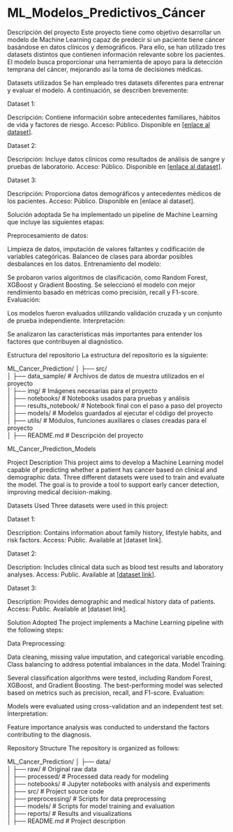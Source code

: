 # ML_Modelos_Predictivos_Cáncer

Descripción del proyecto
Este proyecto tiene como objetivo desarrollar un modelo de Machine Learning capaz de predecir si un paciente tiene cáncer basándose en datos clínicos y demográficos. Para ello, se han utilizado tres datasets distintos que contienen información relevante sobre los pacientes. El modelo busca proporcionar una herramienta de apoyo para la detección temprana del cáncer, mejorando así la toma de decisiones médicas.

Datasets utilizados
Se han empleado tres datasets diferentes para entrenar y evaluar el modelo. A continuación, se describen brevemente:

Dataset 1:

Descripción: Contiene información sobre antecedentes familiares, hábitos de vida y factores de riesgo.
Acceso: Público. Disponible en [[enlace al dataset]](https://github.com/Jobave589/ML_Cancer_Prediction_Models/blob/main/src/data_sample/cancer%20patient%20data%20sets.csv).

Dataset 2:

Descripción: Incluye datos clínicos como resultados de análisis de sangre y pruebas de laboratorio.
Acceso: Público. Disponible en [[enlace al dataset]](https://github.com/Jobave589/ML_Cancer_Prediction_Models/blob/main/src/data_sample/lung_cancer_prediction_dataset.csv).

Dataset 3:

Descripción: Proporciona datos demográficos y antecedentes médicos de los pacientes.
Acceso: Público. Disponible en [enlace al dataset].

Solución adoptada
Se ha implementado un pipeline de Machine Learning que incluye las siguientes etapas:

Preprocesamiento de datos:

Limpieza de datos, imputación de valores faltantes y codificación de variables categóricas.
Balanceo de clases para abordar posibles desbalances en los datos.
Entrenamiento del modelo:

Se probaron varios algoritmos de clasificación, como Random Forest, XGBoost y Gradient Boosting.
Se seleccionó el modelo con mejor rendimiento basado en métricas como precisión, recall y F1-score.
Evaluación:

Los modelos fueron evaluados utilizando validación cruzada y un conjunto de prueba independiente.
Interpretación:

Se analizaron las características más importantes para entender los factores que contribuyen al diagnóstico.

Estructura del repositorio
La estructura del repositorio es la siguiente:

ML_Cancer_Prediction/
│
├── src/  
│   ├── data_sample/       # Archivos de datos de muestra utilizados en el proyecto  
│   ├── img/               # Imágenes necesarias para el proyecto  
│   ├── notebooks/         # Notebooks usados para pruebas y análisis  
│   ├── results_notebook/  # Notebook final con el paso a paso del proyecto  
│   ├── models/            # Modelos guardados al ejecutar el código del proyecto  
│   ├── utils/             # Módulos, funciones auxiliares o clases creadas para el proyecto  
│
├── README.md              # Descripción del proyecto  




ML_Cancer_Prediction_Models

Project Description
This project aims to develop a Machine Learning model capable of predicting whether a patient has cancer based on clinical and demographic data. Three different datasets were used to train and evaluate the model. The goal is to provide a tool to support early cancer detection, improving medical decision-making.

Datasets Used
Three datasets were used in this project:

Dataset 1:

Description: Contains information about family history, lifestyle habits, and risk factors.
Access: Public. Available at [dataset link].

Dataset 2:

Description: Includes clinical data such as blood test results and laboratory analyses.
Access: Public. Available at [[dataset link]](https://github.com/Jobave589/ML_Cancer_Prediction_Models/blob/main/src/data_sample/lung_cancer_prediction_dataset.csv).

Dataset 3:

Description: Provides demographic and medical history data of patients.
Access: Public. Available at [dataset link].

Solution Adopted
The project implements a Machine Learning pipeline with the following steps:

Data Preprocessing:

Data cleaning, missing value imputation, and categorical variable encoding.
Class balancing to address potential imbalances in the data.
Model Training:

Several classification algorithms were tested, including Random Forest, XGBoost, and Gradient Boosting.
The best-performing model was selected based on metrics such as precision, recall, and F1-score.
Evaluation:

Models were evaluated using cross-validation and an independent test set.
Interpretation:

Feature importance analysis was conducted to understand the factors contributing to the diagnosis.


Repository Structure
The repository is organized as follows:

ML_Cancer_Prediction/
│
├── data/  
│   ├── raw/               # Original raw data  
│   ├── processed/         # Processed data ready for modeling  
│
├── notebooks/             # Jupyter notebooks with analysis and experiments  
│
├── src/                   # Project source code  
│   ├── preprocessing/     # Scripts for data preprocessing  
│   ├── models/            # Scripts for model training and evaluation  
│
├── reports/               # Results and visualizations  
│
├── README.md              # Project description    
